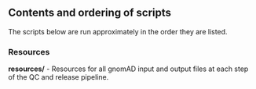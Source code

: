 ## Contents and ordering of scripts
The scripts below are run approximately in the order they are listed.


### Resources
**resources/** - Resources for all gnomAD input and output files at each step of the QC and release pipeline.